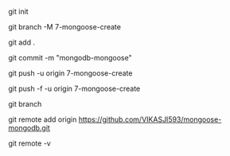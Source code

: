 git init

git branch -M 7-mongoose-create

git add .

git commit -m "mongodb-mongoose"

git push -u origin 7-mongoose-create

git push -f -u origin 7-mongoose-create

git branch

git remote add origin https://github.com/VIKASJI593/mongoose-mongodb.git

git remote -v

